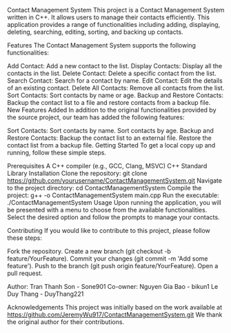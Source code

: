 Contact Management System
This project is a Contact Management System written in C++. It allows users to manage their contacts efficiently. This application provides a range of functionalities including adding, displaying, deleting, searching, editing, sorting, and backing up contacts.

Features
The Contact Management System supports the following functionalities:

Add Contact: Add a new contact to the list.
Display Contacts: Display all the contacts in the list.
Delete Contact: Delete a specific contact from the list.
Search Contact: Search for a contact by name.
Edit Contact: Edit the details of an existing contact.
Delete All Contacts: Remove all contacts from the list.
Sort Contacts: Sort contacts by name or age.
Backup and Restore Contacts: Backup the contact list to a file and restore contacts from a backup file.
New Features Added
In addition to the original functionalities provided by the source project, our team has added the following features:

Sort Contacts:
Sort contacts by name.
Sort contacts by age.
Backup and Restore Contacts:
Backup the contact list to an external file.
Restore the contact list from a backup file.
Getting Started
To get a local copy up and running, follow these simple steps.

Prerequisites
A C++ compiler (e.g., GCC, Clang, MSVC)
C++ Standard Library
Installation
Clone the repository:
git clone https://github.com/yourusername/ContactManagementSystem.git
Navigate to the project directory: cd ContactManagementSystem
Compile the project: g++ -o ContactManagementSystem main.cpp
Run the executable: ./ContactManagementSystem
Usage
Upon running the application, you will be presented with a menu to choose from the available functionalities. Select the desired option and follow the prompts to manage your contacts.

Contributing
If you would like to contribute to this project, please follow these steps:

Fork the repository.
Create a new branch (git checkout -b feature/YourFeature).
Commit your changes (git commit -m 'Add some feature').
Push to the branch (git push origin feature/YourFeature).
Open a pull request.

Author: Tran Thanh Son - Sone901
Co-owner: Nguyen Gia Bao - bikun1
          Le Duy Thang - DuyThang221


Acknowledgements
This project was initially based on the work available at https://github.com/JeremyWu917/ContactManagementSystem.git We thank the original author for their contributions.
